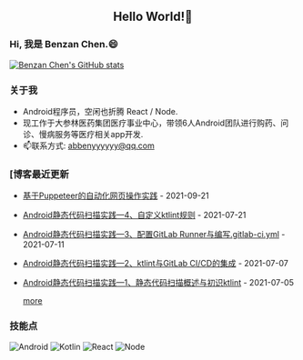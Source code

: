 <h2 align="center">Hello World!👋</h2>

### Hi, 我是 Benzan Chen.😄

[![Benzan Chen's GitHub stats](https://github-readme-stats.vercel.app/api?username=abbenyyyyyy&count_private=true&theme=dark)](https://github.com/anuraghazra/github-readme-stats)

### 关于我
- Android程序员，空闲也折腾 React / Node.
- 现工作于大参林医药集团医疗事业中心，带领6人Android团队进行购药、问诊、慢病服务等医疗相关app开发.
- 📫联系方式: abbenyyyyyy@qq.com

### [博客最近更新
- [基于Puppeteer的自动化网页操作实践](https://blog.abbenyyy.cn//2021/09/22/%E5%9F%BA%E4%BA%8EPuppeteer%E7%9A%84%E8%87%AA%E5%8A%A8%E5%8C%96%E7%BD%91%E9%A1%B5%E6%93%8D%E4%BD%9C%E5%AE%9E%E8%B7%B5.html) - 2021-09-21 
- [Android静态代码扫描实践—4、自定义ktlint规则](https://blog.abbenyyy.cn//2021/07/22/Android%E9%9D%99%E6%80%81%E4%BB%A3%E7%A0%81%E6%89%AB%E6%8F%8F%E5%AE%9E%E8%B7%B5-4-%E8%87%AA%E5%AE%9A%E4%B9%89ktlint%E8%A7%84%E5%88%99.html) - 2021-07-21 
- [Android静态代码扫描实践—3、配置GitLab Runner与编写.gitlab-ci.yml](https://blog.abbenyyy.cn//2021/07/12/Android%E9%9D%99%E6%80%81%E4%BB%A3%E7%A0%81%E6%89%AB%E6%8F%8F%E5%AE%9E%E8%B7%B5-3-%E9%85%8D%E7%BD%AEGitLab-Runner%E4%B8%8E%E7%BC%96%E5%86%99gitlab-ci.html) - 2021-07-11 
- [Android静态代码扫描实践—2、ktlint与GitLab CI/CD的集成](https://blog.abbenyyy.cn//2021/07/08/Android%E9%9D%99%E6%80%81%E4%BB%A3%E7%A0%81%E6%89%AB%E6%8F%8F%E5%AE%9E%E8%B7%B5-2-ktlint%E4%B8%8EGitLab-CI-CD%E7%9A%84%E9%9B%86%E6%88%90.html) - 2021-07-07 
- [Android静态代码扫描实践—1、静态代码扫描概述与初识ktlint](https://blog.abbenyyy.cn//2021/07/06/Android%E9%9D%99%E6%80%81%E4%BB%A3%E7%A0%81%E6%89%AB%E6%8F%8F%E5%AE%9E%E8%B7%B5-1-%E9%9D%99%E6%80%81%E4%BB%A3%E7%A0%81%E6%89%AB%E6%8F%8F%E6%A6%82%E8%BF%B0%E4%B8%8E%E5%88%9D%E8%AF%86ktlint.html) - 2021-07-05 

  [more](https://blog.abbenyyy.cn)

### 技能点
![Android](https://img.shields.io/badge/Android-3DDC84?style=for-the-badge&logo=android&logoColor=white)
![Kotlin](https://img.shields.io/badge/Kotlin-0095D5?&style=for-the-badge&logo=kotlin&logoColor=white)
![React](https://img.shields.io/badge/React-20232A?style=for-the-badge&logo=react&logoColor=61DAFB)
![Node](https://img.shields.io/badge/Node.js-339933?style=for-the-badge&logo=nodedotjs&logoColor=white)
